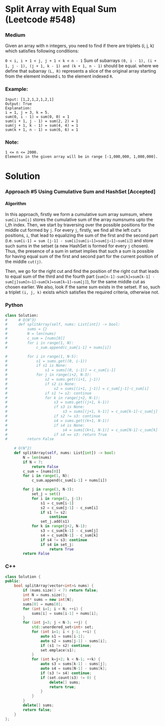 Split Array with Equal Sum (Leetcode #548)
===============================
### Medium
Given an array with n integers, you need to find if there are triplets (i, j, k) which satisfies following conditions:

`0 < i, i + 1 < j, j + 1 < k < n - 1`
Sum of subarrays `(0, i - 1), (i + 1, j - 1), (j + 1, k - 1) and (k + 1, n - 1)` should be equal.
where we define that subarray `(L, R)` represents a slice of the original array starting from the element indexed `L` to the element indexed `R`.

### Example:
```
Input: [1,2,1,2,1,2,1]
Output: True
Explanation:
i = 1, j = 3, k = 5. 
sum(0, i - 1) = sum(0, 0) = 1
sum(i + 1, j - 1) = sum(2, 2) = 1
sum(j + 1, k - 1) = sum(4, 4) = 1
sum(k + 1, n - 1) = sum(6, 6) = 1
```

### Note:
```
1 <= n <= 2000.
Elements in the given array will be in range [-1,000,000, 1,000,000].
```

Solution
========
### Approach #5 Using Cumulative Sum and HashSet [Accepted]
#### Algorithm
In this approach, firstly we form a cumulative sum array sumsum, where `sum[i]sum[i]` stores the cumulative sum of the array numsnums upto the i_th index. Then, we start by traversing over the possible positions for the middle cut formed by `j`. 
For every `j`, firstly, we find all the left cut's positions, `i`, that lead to equalizing the sum of the first and the second part (i.e. `sum[i-1] = sum [j-1] - sum[i]sum[i−1]=sum[j−1]−sum[i]`) and 
store such sums in the setset (a new HashSet is formed for every `j` chosen). Thus, the presence of a sum in setset implies that such a sum is possible for having
equal sum of the first and second part for the current position of the middle `cut(j)`.

Then, we go for the right cut and find the position of the right cut that leads to equal sum of the third and the fourth part
(`sum[n-1]-sum[k]=sum[k-1] - sum[j]sum[n−1]−sum[k]=sum[k−1]−sum[j]`), for the same middle cut as chosen earlier. 
We also, look if the same sum exists in the setset. If so, such a triplet `(i, j, k)` exists which satisfies the required criteria, otherwise not.

### Python
```python
class Solution:
#     # O(N^3)
#     def splitArray(self, nums: List[int]) -> bool:
#         sums = {}
#         N = len(nums)
#         c_sum = [nums[0]]
#         for i in range(1, N):
#             c_sum.append(c_sum[i-1] + nums[i])

#         for i in range(1, N-5):
#             s1 = sums.get((0, i-1))
#             if s1 is None:
#                 s1 = sums[(0, i-1)] = c_sum[i-1]
#             for j in range(i+2, N-3):
#                 s2 = sums.get((i+1, j-1))
#                 if s2 is None:
#                     s2 = sums[(i+1, j-1)] = c_sum[j-1]-c_sum[i]
#                 if s1 != s2: continue
#                 for k in range(j+2, N-1):
#                     s3 = sums.get((j+1, k-1))
#                     if s3 is None:
#                         s3 = sums[(j+1, k-1)] = c_sum[k-1]-c_sum[j]
#                     if s2 != s3: continue
#                     s4 = sums.get((k+1, N-1))
#                     if s4 is None:
#                         s4 = sums[(k+1, N-1)] = c_sum[N-1]-c_sum[k]
#                     if s4 == s3: return True
#         return False
    
    # O(N^2)
    def splitArray(self, nums: List[int]) -> bool:
        N = len(nums)
        if N < 7:
            return False
        c_sum = [nums[0]]
        for i in range(1, N):
            c_sum.append(c_sum[i-1] + nums[i])

        for j in range(3, N-3):
            set_j = set()
            for i in range(1, j-1):
                s1 = c_sum[i-1]
                s2 = c_sum[j-1] - c_sum[i]
                if s1 != s2:
                    continue
                set_j.add(s1)                    
            for k in range(j+2, N-1):
                s3 = c_sum[k-1] - c_sum[j]
                s4 = c_sum[N-1] - c_sum[k]
                if s4 != s3: continue
                if s4 in set_j:
                    return True
        return False
```

### C++
```c++
class Solution {
public:
    bool splitArray(vector<int>& nums) {
        if (nums.size() < 7) return false;
        int N = nums.size();
        int* sums = new int[N];
        sums[0] = nums[0];
        for (int i=1; i < N; ++i) {
            sums[i] = sums[i-1] + nums[i];
        }
        for (int j=3; j < N-3; ++j) {
            std::unordered_set<int> set;
            for (int i=1; i < j-1; ++i) {
                auto s1 = sums[i-1];
                auto s2 = sums[j-1] - sums[i];
                if (s1 != s2) continue;
                set.emplace(s1);
            }
            for (int k=j+2; k < N-1; ++k) {
                auto s3 = sums[k-1] - sums[j];
                auto s4 = sums[N-1] - sums[k];
                if (s3 != s4) continue;
                if (set.count(s3) != 0) {
                    delete[] sums;
                    return true;  
                } 
            }
        }
        delete[] sums;
        return false;
    }
};

```
